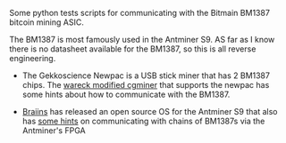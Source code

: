 Some python tests scripts for communicating with the Bitmain BM1387 
bitcoin mining ASIC.

The BM1387 is most famously used in the Antminer S9. AS far as I know 
there is no datasheet available for the BM1387, so this is all reverse engineering.

- The Gekkoscience Newpac is a USB stick miner that has 2 BM1387 chips. 
  The [wareck modified cgminer](https://github.com/wareck/cgminer-gekko/blob/master/driver-gekko.c) that supports the newpac has some hints about how to
  communicate with the BM1387.
  

- [Braiins](https://braiins.com) has released an open source OS for the Antminer S9 
  that also has [some hints](https://github.com/braiins/braiins/blob/bos-devel/open/bosminer/bosminer-am1-s9/src/bm1387.rs) on communicating with chains of BM1387s via the Antminer's FPGA